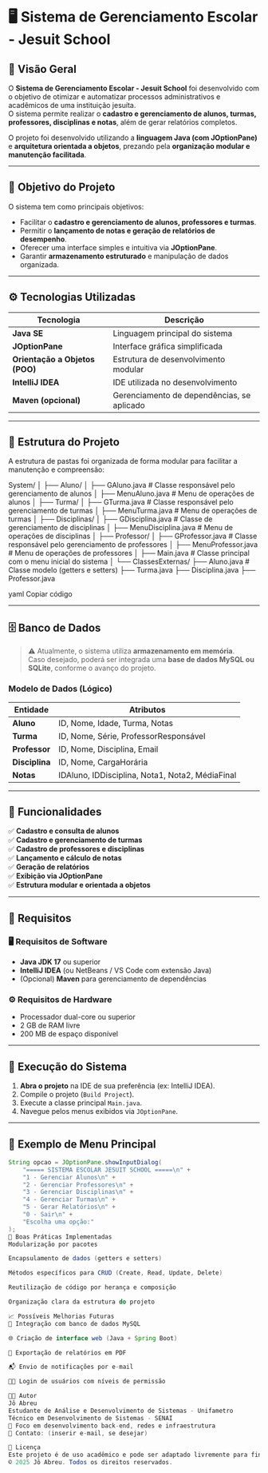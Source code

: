 # 🖥️ Sistema de Gerenciamento Escolar - Jesuit School

## 📘 Visão Geral

O **Sistema de Gerenciamento Escolar - Jesuit School** foi desenvolvido com o objetivo de otimizar e automatizar processos administrativos e acadêmicos de uma instituição jesuíta.  
O sistema permite realizar o **cadastro e gerenciamento de alunos, turmas, professores, disciplinas e notas**, além de gerar relatórios completos.

O projeto foi desenvolvido utilizando a **linguagem Java (com JOptionPane)** e **arquitetura orientada a objetos**, prezando pela **organização modular e manutenção facilitada**.

---

## 🧠 Objetivo do Projeto

O sistema tem como principais objetivos:
- Facilitar o **cadastro e gerenciamento de alunos, professores e turmas**.
- Permitir o **lançamento de notas e geração de relatórios de desempenho**.
- Oferecer uma interface simples e intuitiva via **JOptionPane**.
- Garantir **armazenamento estruturado** e manipulação de dados organizada.

---

## ⚙️ Tecnologias Utilizadas

| Tecnologia | Descrição |
|-------------|------------|
| **Java SE** | Linguagem principal do sistema |
| **JOptionPane** | Interface gráfica simplificada |
| **Orientação a Objetos (POO)** | Estrutura de desenvolvimento modular |
| **IntelliJ IDEA** | IDE utilizada no desenvolvimento |
| **Maven (opcional)** | Gerenciamento de dependências, se aplicado |

---

## 🧩 Estrutura do Projeto

A estrutura de pastas foi organizada de forma modular para facilitar a manutenção e compreensão:

System/
│
├── Aluno/
│ ├── GAluno.java # Classe responsável pelo gerenciamento de alunos
│ ├── MenuAluno.java # Menu de operações de alunos
│
├── Turma/
│ ├── GTurma.java # Classe responsável pelo gerenciamento de turmas
│ ├── MenuTurma.java # Menu de operações de turmas
│
├── Disciplinas/
│ ├── GDisciplina.java # Classe de gerenciamento de disciplinas
│ ├── MenuDisciplina.java # Menu de operações de disciplinas
│
├── Professor/
│ ├── GProfessor.java # Classe responsável pelo gerenciamento de professores
│ ├── MenuProfessor.java # Menu de operações de professores
│
├── Main.java # Classe principal com o menu inicial do sistema
│
└── ClassesExternas/
├── Aluno.java # Classe modelo (getters e setters)
├── Turma.java
├── Disciplina.java
├── Professor.java

yaml
Copiar código

---

## 🗄️ Banco de Dados

> ⚠️ Atualmente, o sistema utiliza **armazenamento em memória**.  
> Caso desejado, poderá ser integrada uma **base de dados MySQL ou SQLite**, conforme o avanço do projeto.

### Modelo de Dados (Lógico)

| Entidade | Atributos |
|-----------|------------|
| **Aluno** | ID, Nome, Idade, Turma, Notas |
| **Turma** | ID, Nome, Série, ProfessorResponsável |
| **Professor** | ID, Nome, Disciplina, Email |
| **Disciplina** | ID, Nome, CargaHorária |
| **Notas** | IDAluno, IDDisciplina, Nota1, Nota2, MédiaFinal |

---

## 🧰 Funcionalidades

✅ **Cadastro e consulta de alunos**  
✅ **Cadastro e gerenciamento de turmas**  
✅ **Cadastro de professores e disciplinas**  
✅ **Lançamento e cálculo de notas**  
✅ **Geração de relatórios**  
✅ **Exibição via JOptionPane**  
✅ **Estrutura modular e orientada a objetos**

---

## 🧾 Requisitos

### 🖥️ Requisitos de Software
- **Java JDK 17** ou superior  
- **IntelliJ IDEA** (ou NetBeans / VS Code com extensão Java)  
- (Opcional) **Maven** para gerenciamento de dependências  

### ⚙️ Requisitos de Hardware
- Processador dual-core ou superior  
- 2 GB de RAM livre  
- 200 MB de espaço disponível

---

## 🚀 Execução do Sistema

1. **Abra o projeto** na IDE de sua preferência (ex: IntelliJ IDEA).  
2. Compile o projeto (`Build Project`).  
3. Execute a classe principal `Main.java`.  
4. Navegue pelos menus exibidos via `JOptionPane`.

---

## 🧮 Exemplo de Menu Principal

```java
String opcao = JOptionPane.showInputDialog(
    "===== SISTEMA ESCOLAR JESUIT SCHOOL =====\n" +
    "1 - Gerenciar Alunos\n" +
    "2 - Gerenciar Professores\n" +
    "3 - Gerenciar Disciplinas\n" +
    "4 - Gerenciar Turmas\n" +
    "5 - Gerar Relatórios\n" +
    "0 - Sair\n" +
    "Escolha uma opção:"
);
🧠 Boas Práticas Implementadas
Modularização por pacotes

Encapsulamento de dados (getters e setters)

Métodos específicos para CRUD (Create, Read, Update, Delete)

Reutilização de código por herança e composição

Organização clara da estrutura do projeto

📈 Possíveis Melhorias Futuras
🔐 Integração com banco de dados MySQL

🌐 Criação de interface web (Java + Spring Boot)

🧾 Exportação de relatórios em PDF

📬 Envio de notificações por e-mail

🧑‍💼 Login de usuários com níveis de permissão

👨‍💻 Autor
Jô Abreu
Estudante de Análise e Desenvolvimento de Sistemas - Unifametro
Técnico em Desenvolvimento de Sistemas - SENAI
💼 Foco em desenvolvimento back-end, redes e infraestrutura
📧 Contato: (inserir e-mail, se desejar)

📜 Licença
Este projeto é de uso acadêmico e pode ser adaptado livremente para fins educacionais.
© 2025 Jô Abreu. Todos os direitos reservados.
